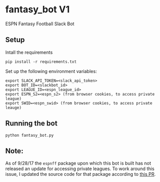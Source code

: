 fantasy_bot V1
===========
ESPN Fantasy Football Slack Bot

Setup
---------------
Intall the requirements
```
pip install -r requirements.txt
```

Set up the following environment variables:
```
export SLACK_API_TOKEN=<slack_api_token>
export BOT_ID=<slackbot_id>
export LEAGUE_ID=<espn_league_id>
export ESPN_S2=<espn_s2> (from browser cookies, to access private league)
export SWID=<espn_swid> (from browser cookies, to access private leauge)
```

Running the bot
---------------
```
python fantasy_bot.py
```

Note:
-----
As of 9/28/17 the `espnff` package upon which this bot is built has not released an update for accessing private leagues. To work around this issue, I updated the source code for that package according to [this PR](https://github.com/rbarton65/espnff/pull/29).
